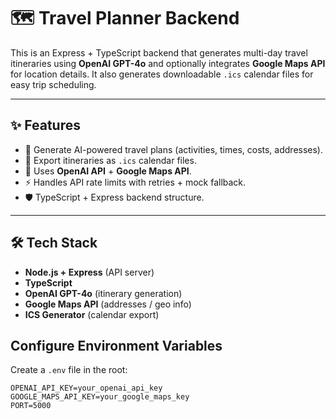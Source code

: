 # 🗺️ Travel Planner Backend

This is an Express + TypeScript backend that generates multi-day travel itineraries using **OpenAI GPT-4o** and optionally integrates **Google Maps API** for location details. It also generates downloadable `.ics` calendar files for easy trip scheduling.

---

## ✨ Features
- 📍 Generate AI-powered travel plans (activities, times, costs, addresses).  
- 📅 Export itineraries as `.ics` calendar files.  
- 🔑 Uses **OpenAI API** + **Google Maps API**.  
- ⚡ Handles API rate limits with retries + mock fallback.  
- 🛡️ TypeScript + Express backend structure.  

---

## 🛠️ Tech Stack
- **Node.js + Express** (API server)  
- **TypeScript**  
- **OpenAI GPT-4o** (itinerary generation)  
- **Google Maps API** (addresses / geo info)  
- **ICS Generator** (calendar export)  

## Configure Environment Variables

Create a `.env` file in the root:

```env
OPENAI_API_KEY=your_openai_api_key
GOOGLE_MAPS_API_KEY=your_google_maps_key
PORT=5000
